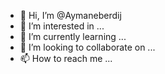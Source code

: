- 👋 Hi, I’m @Aymaneberdij
- 👀 I’m interested in ...
- 🌱 I’m currently learning ...
- 💞️ I’m looking to collaborate on ...
- 📫 How to reach me ...

<!---
Aymaneberdij/Aymaneberdij is a ✨ special ✨ repository because its `README.md` (this file) appears on your GitHub profile.
You can click the Preview link to take a look at your changes.
--->
